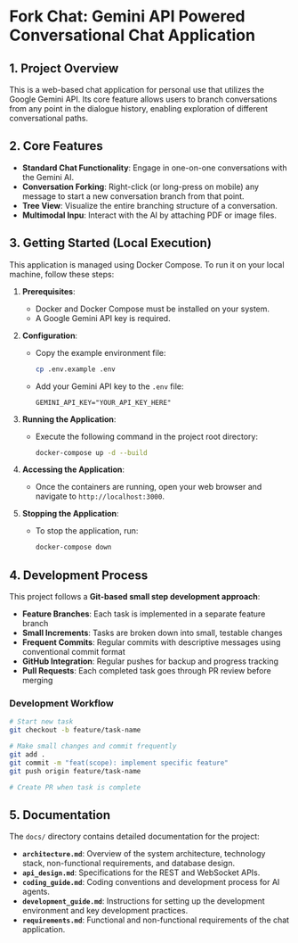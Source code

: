 # Fork Chat: Gemini API Powered Conversational Chat Application

## 1. Project Overview

This is a web-based chat application for personal use that utilizes the Google Gemini API. Its core feature allows users to branch conversations from any point in the dialogue history, enabling exploration of different conversational paths.

## 2. Core Features

*   **Standard Chat Functionality**: Engage in one-on-one conversations with the Gemini AI.
*   **Conversation Forking**: Right-click (or long-press on mobile) any message to start a new conversation branch from that point.
*   **Tree View**: Visualize the entire branching structure of a conversation.
*   **Multimodal Inpu**: Interact with the AI by attaching PDF or image files.

## 3. Getting Started (Local Execution)

This application is managed using Docker Compose. To run it on your local machine, follow these steps:

1.  **Prerequisites**:
    *   Docker and Docker Compose must be installed on your system.
    *   A Google Gemini API key is required.

2.  **Configuration**:
    *   Copy the example environment file:
        ```bash
        cp .env.example .env
        ```
    *   Add your Gemini API key to the `.env` file:
        ```
        GEMINI_API_KEY="YOUR_API_KEY_HERE"
        ```

3.  **Running the Application**:
    *   Execute the following command in the project root directory:
        ```bash
        docker-compose up -d --build
        ```

4.  **Accessing the Application**:
    *   Once the containers are running, open your web browser and navigate to `http://localhost:3000`.

5.  **Stopping the Application**:
    *   To stop the application, run:
        ```bash
        docker-compose down
        ```

## 4. Development Process

This project follows a **Git-based small step development approach**:

- **Feature Branches**: Each task is implemented in a separate feature branch
- **Small Increments**: Tasks are broken down into small, testable changes
- **Frequent Commits**: Regular commits with descriptive messages using conventional commit format
- **GitHub Integration**: Regular pushes for backup and progress tracking
- **Pull Requests**: Each completed task goes through PR review before merging

### Development Workflow
```bash
# Start new task
git checkout -b feature/task-name

# Make small changes and commit frequently
git add .
git commit -m "feat(scope): implement specific feature"
git push origin feature/task-name

# Create PR when task is complete
```

## 5. Documentation

The `docs/` directory contains detailed documentation for the project:

*   **`architecture.md`**: Overview of the system architecture, technology stack, non-functional requirements, and database design.
*   **`api_design.md`**: Specifications for the REST and WebSocket APIs.
*   **`coding_guide.md`**: Coding conventions and development process for AI agents.
*   **`development_guide.md`**: Instructions for setting up the development environment and key development practices.
*   **`requirements.md`**: Functional and non-functional requirements of the chat application.
